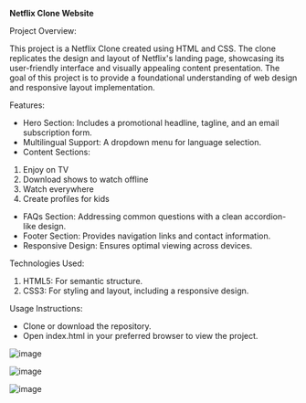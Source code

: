 **Netflix Clone Website**

Project Overview:

This project is a Netflix Clone created using HTML and CSS. The clone replicates the design and layout of Netflix's landing page, showcasing its user-friendly interface and visually appealing content presentation. The goal of this project is to provide a foundational understanding of web design and responsive layout implementation.

Features:

* Hero Section: Includes a promotional headline, tagline, and an email subscription form.
* Multilingual Support: A dropdown menu for language selection.
* Content Sections:
1. Enjoy on TV
2. Download shows to watch offline
3. Watch everywhere
4. Create profiles for kids
* FAQs Section: Addressing common questions with a clean accordion-like design.
* Footer Section: Provides navigation links and contact information.
* Responsive Design: Ensures optimal viewing across devices.

Technologies Used:

1. HTML5: For semantic structure.
2. CSS3: For styling and layout, including a responsive design.

Usage Instructions:

* Clone or download the repository.
* Open index.html in your preferred browser to view the project.

![image](https://github.com/user-attachments/assets/5fa561cb-f5d2-4dfd-b1c6-dcdadd3bd7cf)

![image](https://github.com/user-attachments/assets/495f6f81-3c33-4fa0-8182-2174955fffce)

![image](https://github.com/user-attachments/assets/4c4c3f21-2e3a-4c19-a013-c2afce7f0054)
